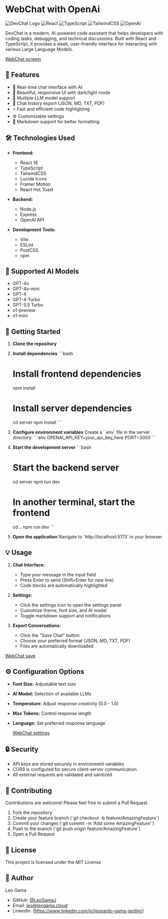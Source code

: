 # WebChat with OpenAi

![DevChat Logo](https://img.shields.io/badge/DevChat-AI%20Assistant-blue?style=for-the-badge)
![React](https://img.shields.io/badge/React-20232A?style=for-the-badge&logo=react&logoColor=61DAFB)
![TypeScript](https://img.shields.io/badge/TypeScript-007ACC?style=for-the-badge&logo=typescript&logoColor=white)
![TailwindCSS](https://img.shields.io/badge/Tailwind_CSS-38B2AC?style=for-the-badge&logo=tailwind-css&logoColor=white)
![OpenAI](https://img.shields.io/badge/OpenAI-412991?style=for-the-badge&logo=openai&logoColor=white)

DevChat is a modern, AI-powered code assistant that helps developers with coding tasks, debugging, and technical discussions. Built with React and TypeScript, it provides a sleek, user-friendly interface for interacting with various Large Language Models.


[WebChat screem](./assets/screem_wc.png)


## 🚀 Features

- 💬 Real-time chat interface with AI
- 🎨 Beautiful, responsive UI with dark/light mode
- 🔧 Multiple LLM model support
- 💾 Chat history export (JSON, MD, TXT, PDF)
- ⚡ Fast and efficient code highlighting
- ⚙️ Customizable settings
- 🔄 Markdown support for better formatting

## 🛠️ Technologies Used

- **Frontend:**
  - React 18
  - TypeScript
  - TailwindCSS
  - Lucide Icons
  - Framer Motion
  - React Hot Toast

- **Backend:**
  - Node.js
  - Express
  - OpenAI API

- **Development Tools:**
  - Vite
  - ESLint
  - PostCSS
  - npm

## 🤖 Supported AI Models

- GPT-4o
- GPT-4o-mini
- GPT-4
- GPT-4-Turbo
- GPT-3.5 Turbo
- o1-preview
- o1-mini

## 🚀 Getting Started

1. **Clone the repository**

2. **Install dependencies**
   \`\`\`bash
   # Install frontend dependencies
   npm install

   # Install server dependencies
   cd server
   npm install
   \`\`\`

3. **Configure environment variables**
   Create a \`.env\` file in the server directory:
   \`\`\`env
   OPENAI_API_KEY=your_api_key_here
   PORT=3000
   \`\`\`

4. **Start the development server**
   \`\`\`bash
   # Start the backend server
   cd server
   npm run dev

   # In another terminal, start the frontend
   cd ..
   npm run dev
   \`\`\`

5. **Open the application**
   Navigate to \`http://localhost:5173\` in your browser

## 💡 Usage

1. **Chat Interface:**
   - Type your message in the input field
   - Press Enter to send (Shift+Enter for new line)
   - Code blocks are automatically highlighted

2. **Settings:**
   - Click the settings icon to open the settings panel
   - Customize theme, font size, and AI model
   - Toggle markdown support and notifications

3. **Export Conversations:**
   - Click the "Save Chat" button
   - Choose your preferred format (JSON, MD, TXT, PDF)
   - Files are automatically downloaded
  
[WebChat save](./assets/screem_save.png)

## ⚙️ Configuration Options

- **Font Size:** Adjustable text size
- **AI Model:** Selection of available LLMs
- **Temperature:** Adjust response creativity (0.0 - 1.0)
- **Max Tokens:** Control response length
- **Language:** Set preferred response language

  [WebChat settings](./assets/screem_settings.png)


## 🔒 Security

- API keys are stored securely in environment variables
- CORS is configured for secure client-server communication
- All external requests are validated and sanitized

## 🤝 Contributing

Contributions are welcome! Please feel free to submit a Pull Request.

1. Fork the repository
2. Create your feature branch (\`git checkout -b feature/AmazingFeature\`)
3. Commit your changes (\`git commit -m 'Add some AmazingFeature'\`)
4. Push to the branch (\`git push origin feature/AmazingFeature\`)
5. Open a Pull Request

## 📝 License

This project is licensed under the MIT License 

## 👤 Author

Leo Gama
- GitHub: [@LeoGamaJ](https://github.com/LeoGamaJ)
- Email: leo@leogama.cloud 
- LinkedIn: (https://www.linkedin.com/in/leonardo-gama-jardim/)
